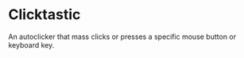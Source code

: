 Clicktastic
===========

An autoclicker that mass clicks or presses a specific mouse button or keyboard key.
